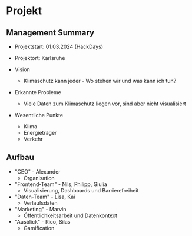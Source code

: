 # Projekt

## Management Summary
-	Projektstart: 01.03.2024 (HackDays)
-	Projektort: Karlsruhe

-	Vision
	- Klimaschutz kann jeder - Wo stehen wir und was kann ich tun?

-	Erkannte Probleme
	-	Viele Daten zum Klimaschutz liegen vor, sind aber nicht visualisiert
	
- Wesentliche Punkte
	-	Klima
	-	Energieträger
	-	Verkehr
	
## Aufbau
-	"CEO" - Alexander
	-	Organisation
-	"Frontend-Team" - Nils, Philipp, Giulia
	-	Visualisierung, Dashboards und Barrierefreiheit
-	"Daten-Team" - Lisa, Kai
	-	Verlaufsdaten
-	"Marketing" - Marvin
	-	Öffentlichkeitsarbeit und Datenkontext
-	"Ausblick" - Rico, Silas
	-	Gamification